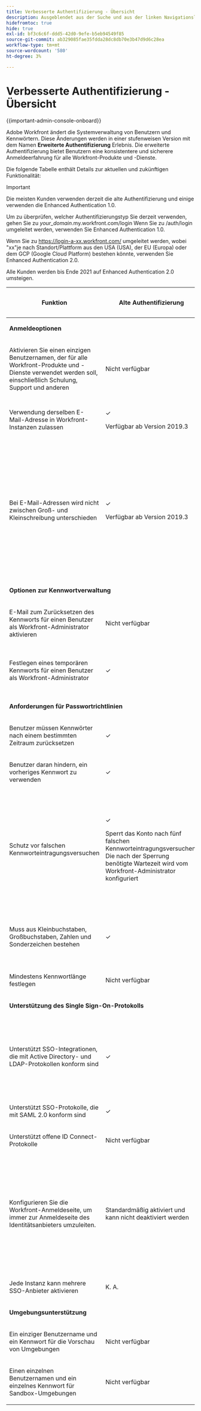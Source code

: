 ```yaml
---
title: Verbesserte Authentifizierung - Übersicht
description: Ausgeblendet aus der Suche und aus der linken Navigationsleiste
hidefromtoc: true
hide: true
exl-id: bf3c6c6f-ddd5-42d0-9efe-b5eb94549f85
source-git-commit: ab329085fae35fdda28dc8db70e3b47d9d6c28ea
workflow-type: tm+mt
source-wordcount: '580'
ht-degree: 3%

---
```


# Verbesserte Authentifizierung - Übersicht

<!-- enhanced authentication is no longer available for workfront customers -->

{{important-admin-console-onboard}}

Adobe Workfront ändert die Systemverwaltung von Benutzern und Kennwörtern. Diese Änderungen werden in einer stufenweisen Version mit dem Namen **Erweiterte Authentifizierung** Erlebnis. Die erweiterte Authentifizierung bietet Benutzern eine konsistentere und sicherere Anmeldeerfahrung für alle Workfront-Produkte und -Dienste.

Die folgende Tabelle enthält Details zur aktuellen und zukünftigen Funktionalität:

>[!IMPORTANT]
>
>Die meisten Kunden verwenden derzeit die alte Authentifizierung und einige verwenden die Enhanced Authentication 1.0.
> 
>Um zu überprüfen, welcher Authentifizierungstyp Sie derzeit verwenden, gehen Sie zu *your_domain*.my.workfront.com/login Wenn Sie zu /auth/login umgeleitet werden, verwenden Sie Enhanced Authentication 1.0.
> 
>Wenn Sie zu https://login-a-xx.workfront.com/ umgeleitet werden, wobei &quot;xx&quot;je nach Standort/Plattform aus den USA (USA), der EU (Europa) oder dem GCP (Google Cloud Platform) bestehen könnte, verwenden Sie Enhanced Authentication 2.0.
>
>Alle Kunden werden bis Ende 2021 auf Enhanced Authentication 2.0 umsteigen.

<table style="table-layout:auto"> 
 <col> 
 <col> 
 <col> 
 <col data-mc-conditions=""> 
 <thead> 
  <tr> 
   <th> <p><strong>Funktion</strong> </p> </th> 
   <th><strong>Alte Authentifizierung</strong> </th> 
   <th><strong>Erweiterte Authentifizierung 1.0</strong> </th> 
   <th> <p>Erweiterte Authentifizierung 2.0</p> </th> 
  </tr> 
 </thead> 
 <tbody> 
  <tr> 
   <td colspan="3"> <p><strong>Anmeldeoptionen</strong> </p> </td> 
   <td> <p> </p> </td> 
  </tr> 
  <tr> 
   <td> <p>Aktivieren Sie einen einzigen Benutzernamen, der für alle Workfront-Produkte und -Dienste verwendet werden soll, einschließlich Schulung, Support und anderen</p> </td> 
   <td>Nicht verfügbar</td> 
   <td> <p>Nicht verfügbar</p> </td> 
   <td> <p>✓</p> </td> 
  </tr> 
  <tr> 
   <td> <p>Verwendung derselben E-Mail-Adresse in Workfront-Instanzen zulassen</p> </td> 
   <td> <p>✓</p> <p>Verfügbar ab Version 2019.3</p> </td> 
   <td> <p>✓</p> <p>Verfügbar ab Version 2019.3</p> </td> 
   <td> <p>✓</p> <p>Verfügbar ab Version 2019.3</p> </td> 
  </tr> 
  <tr> 
   <td> <p>Bei E-Mail-Adressen wird nicht zwischen Groß- und Kleinschreibung unterschieden</p> </td> 
   <td> <p>✓</p> <p>Verfügbar ab Version 2019.3</p> </td> 
   <td> <p>✓</p> <p>Mehrere Benutzer können nicht dieselbe E-Mail-Adresse haben, wenn sich die Adresse nur von Fall zu Fall unterscheidet. </p> </td> 
   <td> <p>✓</p> <p>Mehrere Benutzer können nicht dieselbe E-Mail-Adresse haben, wenn sich die Adresse nur von Fall zu Fall unterscheidet. </p> <p>Workfront-Administratoren werden Ende 2019 benachrichtigt, damit sie mit der Behebung doppelter E-Mail-Adressen beginnen können.</p> </td> 
  </tr> 
  <tr> 
   <td colspan="3"> <p><strong>Optionen zur Kennwortverwaltung</strong> </p> </td> 
   <td> <p> </p> </td> 
  </tr> 
  <tr> 
   <td> <p>E-Mail zum Zurücksetzen des Kennworts für einen Benutzer als Workfront-Administrator aktivieren</p> </td> 
   <td> <p>Nicht verfügbar </p> </td> 
   <td> <p>✓</p> </td> 
   <td> <p>✓</p> </td> 
  </tr> 
  <tr> 
   <td> <p>Festlegen eines temporären Kennworts für einen Benutzer als Workfront-Administrator</p> </td> 
   <td> <p>✓</p> </td> 
   <td> <p>Nicht geplant</p> <p>Diese Funktion ist keine Best Practice für Sicherheitsmaßnahmen</p> </td> 
   <td> <p>Nicht geplant</p> <p>Diese Funktion ist keine Best Practice für Sicherheitsmaßnahmen</p> </td> 
  </tr> 
  <tr> 
   <td colspan="3"> <p><strong>Anforderungen für Passwortrichtlinien</strong> </p> </td> 
   <td> <p> </p> </td> 
  </tr> 
  <tr> 
   <td> <p>Benutzer müssen Kennwörter nach einem bestimmten Zeitraum zurücksetzen</p> </td> 
   <td>✓</td> 
   <td> <p>Nicht geplant</p> </td> 
   <td> <p>✓</p> </td> 
  </tr> 
  <tr> 
   <td> <p>Benutzer daran hindern, ein vorheriges Kennwort zu verwenden </p> </td> 
   <td>✓</td> 
   <td>Nicht geplant </td> 
   <td> <p>✓</p> </td> 
  </tr> 
  <tr> 
   <td> <p>Schutz vor falschen Kennworteintragungsversuchen </p> </td> 
   <td> <p>✓ </p> <p>Sperrt das Konto nach fünf falschen Kennworteintragungsversuchen. Die nach der Sperrung benötigte Wartezeit wird vom Workfront-Administrator konfiguriert</p> </td> 
   <td> <p>✓</p> <p>Die Wartezeit wird exponentiell nach jedem aufeinander folgenden fehlerhaften Passwort erhöht, das auf Best Practices der Branche basiert. der erforderliche Zeitraum vom Workfront-Administrator nicht konfiguriert werden kann</p> </td> 
   <td> <p>✓</p> <p>Verwendet einen Sperralgorithmus, der eine Vielzahl verdächtiger Verhaltensweisen proaktiv blockiert.</p> </td> 
  </tr> 
  <tr> 
   <td> <p>Muss aus Kleinbuchstaben, Großbuchstaben, Zahlen und Sonderzeichen bestehen</p> </td> 
   <td>✓</td> 
   <td> <p>✓ </p> <p>Höhere Flexibilität bei der Auswahl bestimmter Anforderungen</p> </td> 
   <td> <p>✓</p> <p> 
     </p> </td> 
  </tr> 
  <tr> 
   <td> <p>Mindestens Kennwortlänge festlegen </p> </td> 
   <td> Nicht verfügbar </td> 
   <td> ✓ </td> 
   <td> <p>✓</p> </td> 
  </tr> 
  <!--
   <tr data-mc-conditions="QuicksilverOrClassic.Draft mode"> 
    <td>Restrict users from using more than 2 identical characters in a row</td> 
    <td>Not available</td> 
    <td>Not available</td> 
    <td> <p>✓</p> </td> 
   </tr>
  --> 
  <tr> 
   <td colspan="3"> <p><strong>Unterstützung des Single Sign-On-Protokolls</strong></p> </td> 
   <td> </td> 
  </tr> 
  <tr> 
   <td> <p>Unterstützt SSO-Integrationen, die mit Active Directory- und LDAP-Protokollen konform sind</p> </td> 
   <td> ✓ </td> 
   <td> <p> Veraltet</p> <p>Active Directory-, Azure- und LDAP-Systeme sollten SAML 2.0 verwenden</p> </td> 
   <td> <p>Veraltet</p> <p>Active Directory-, Azure- und LDAP-Systeme können mit verschlüsseltem SAML 2.0 oder OpenID Connect konfiguriert werden.</p> </td> 
  </tr> 
  <tr> 
   <td> <p>Unterstützt SSO-Protokolle, die mit SAML 2.0 konform sind </p> </td> 
   <td>✓</td> 
   <td> ✓ </td> 
   <td> <p>✓</p> </td> 
  </tr> 
  <tr> 
   <td> <p>Unterstützt offene ID Connect-Protokolle</p> </td> 
   <td> <p>Nicht verfügbar</p> </td> 
   <td> <p>Nicht verfügbar</p> </td> 
   <td> <p>✓</p> </td> 
  </tr> 
  <tr> 
   <td> <p> Konfigurieren Sie die Workfront-Anmeldeseite, um immer zur Anmeldeseite des Identitätsanbieters umzuleiten. </p> </td> 
   <td> Standardmäßig aktiviert und kann nicht deaktiviert werden</td> 
   <td> <p>✓</p> <p>Der Workfront-Administrator kann die Anmeldeseite konfigurieren, um zur Anmeldeseite des Identitätsanbieters umzuleiten, oder eine Anmelde-Schaltfläche oder Schaltflächen konfigurieren.</p> </td> 
   <td> <p>✓</p> <p> Workfront-Administratoren können die Anmeldeseite so konfigurieren, dass sie zur Anmeldeseite des Identitätsanbieters weitergeleitet wird, oder eine Anmelde-Schaltfläche oder Schaltflächen konfigurieren.</p> </td> 
  </tr> 
  <tr> 
   <td> <p>Jede Instanz kann mehrere SSO-Anbieter aktivieren</p> </td> 
   <td> <p>K. A.</p> </td> 
   <td> <p>Nicht geplant</p> </td> 
   <td> <p>✓</p> </td> 
  </tr> 
  <tr> 
   <td colspan="3"> <p><strong>Umgebungsunterstützung</strong> </p> </td> 
   <td> </td> 
  </tr> 
  <tr> 
   <td> <p>Ein einziger Benutzername und ein Kennwort für die Vorschau von Umgebungen</p> </td> 
   <td> <p>Nicht verfügbar</p> </td> 
   <td> <p>Nicht verfügbar</p> </td> 
   <td> <p>✓</p> </td> 
  </tr> 
  <tr> 
   <td> <p>Einen einzelnen Benutzernamen und ein einzelnes Kennwort für Sandbox-Umgebungen</p> </td> 
   <td> <p>Nicht verfügbar</p> </td> 
   <td> <p>Nicht verfügbar</p> </td> 
   <td> <p>✓</p> </td> 
  </tr> 
  <!--
   <tr> 
    <td> <p>Available for Production environments</p> </td> 
    <td>✓</td> 
    <td> ✓&nbsp;</td> 
    <td> <p>✓</p> </td> 
   </tr>
   <tr data-mc-conditions="QuicksilverOrClassic.Draft mode"> 
    <td> Available for Preview and Sandbox environments&nbsp;</td> 
    <td> ✓&nbsp;</td> 
    <td> ✓</td> 
    <td> <p>✓</p> </td> 
   </tr>
  --> 
 </tbody> 
</table>

